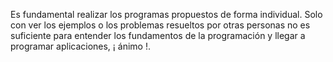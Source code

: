 Es fundamental realizar los programas propuestos de forma individual. Solo con ver los ejemplos o los problemas resueltos por otras personas no es suficiente para entender los fundamentos de la programación y llegar a programar aplicaciones, ¡ ánimo !.
